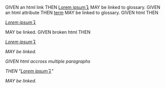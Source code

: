 GIVEN an html link THEN <a href="../glossary.md" title="">[Lorem ipsum↴][1]</a> MAY be linked to glossary.
GIVEN an html attribute THEN <a href="dolor">term</a> MAY be linked to glossary.
GIVEN html THEN <p><em>[Lorem ipsum↴][1]</em></p> MAY be linked.
GIVEN broken html THEN <p><em>[Lorem ipsum↴][1]</p> MAY be linked.

<!-- Begin Scenario-->

GIVEN html accross multiple paragraphs<p>

THEN "[Lorem ipsum↴][1]"

</p>MAY be linked.
<!-- End Scenario-->

[1]: ../glossary.md#lorem-ipsum "Lorem ipsum is the worlds most famous, most beloved piece of nonsense."
